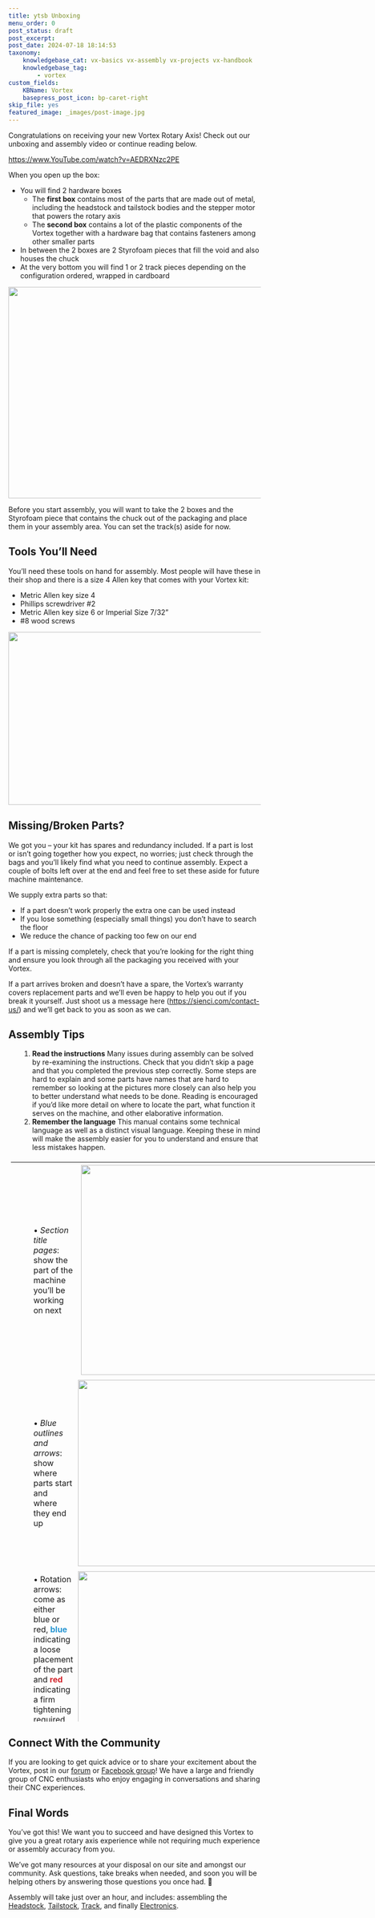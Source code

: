 ```yaml
---
title: ytsb Unboxing
menu_order: 0
post_status: draft
post_excerpt: 
post_date: 2024-07-18 18:14:53
taxonomy:
    knowledgebase_cat: vx-basics vx-assembly vx-projects vx-handbook
    knowledgebase_tag:
        - vortex
custom_fields:
    KBName: Vortex
    basepress_post_icon: bp-caret-right
skip_file: yes
featured_image: _images/post-image.jpg
---
```


Congratulations on receiving your new Vortex Rotary Axis! Check out our unboxing and assembly video or continue reading below.

https://www.YouTube.com/watch?v=AEDRXNzc2PE

When you open up the box:

<ul>
  <li>You will find 2 hardware boxes
<ul>
  <li>The <b>first box</b> contains most of the parts that are made out of metal, including the headstock and tailstock bodies and the stepper motor that powers the rotary axis</li>
  <li>The <b>second box</b> contains a lot of the plastic components of the Vortex together with a hardware bag that contains fasteners among other smaller parts</li>
</ul>
</li>
  <li>In between the 2 boxes are 2 Styrofoam pieces that fill the void and also houses the chuck</li>
  <li>At the very bottom you will find 1 or 2 track pieces depending on the configuration ordered, wrapped in cardboard</li>
</ul>

<img class="aligncenter size-medium wp-image-5389" src="https://resources.sienci.com/wp-content/uploads/2023/08/5.p1_Unboxing-850x422.jpg" alt="" width="850" height="422" />

Before you start assembly, you will want to take the 2 boxes and the Styrofoam piece that contains the chuck out of the packaging and place them in your assembly area. You can set the track(s) aside for now.

## Tools You’ll Need

You’ll need these tools on hand for assembly. Most people will have these in their shop and there is a size 4 Allen key that comes with your Vortex kit:

<ul>
  <li>Metric Allen key size 4</li>
  <li>Phillips screwdriver #2</li>
  <li>Metric Allen key size 6 or Imperial Size 7/32”</li>
  <li>#8 wood screws</li>
</ul>

<img class="aligncenter size-medium wp-image-5666" src="https://resources.sienci.com/wp-content/uploads/2023/08/Tools-850x345.jpg" alt="" width="850" height="345" />

## Missing/Broken Parts?

We got you – your kit has spares and redundancy included. If a part is lost or isn’t going together how you expect, no worries; just check through the bags and you’ll likely find what you need to continue assembly. Expect a couple of bolts left over at the end and feel free to set these aside for future machine maintenance.

We supply extra parts so that:

<ul>
  <li>If a part doesn’t work properly the extra one can be used instead</li>
  <li>If you lose something (especially small things) you don’t have to search the floor</li>
  <li>We reduce the chance of packing too few on our end</li>
</ul>

If a part is missing completely, check that you’re looking for the right thing and ensure you look through all the packaging you received with your Vortex.

If a part arrives broken and doesn’t have a spare, the Vortex’s warranty covers replacement parts and we’ll even be happy to help you out if you break it yourself. Just shoot us a message here (https://sienci.com/contact-us/) and we’ll get back to you as soon as we can.

## Assembly Tips

<ol>
  <li style="list-style-type: none;">
<ol>
  <li><b>Read the instructions</b>
Many issues during assembly can be solved by re-examining the instructions. Check that you didn’t skip a page and that you completed the previous step correctly. Some steps are hard to explain and some parts have names that are hard to remember so looking at the pictures more closely can also help you to better understand what needs to be done. Reading is encouraged if you’d like more detail on where to locate the part, what function it serves on the machine, and other elaborative information.</li>
  <li><b>Remember the language</b>
This manual contains some technical language as well as a distinct visual language. Keeping these in mind will make the assembly easier for you to understand and ensure that less mistakes happen.</li>
</ol>
</li>
</ol>

<table class="unboxing-table2" style="height: 1122px; width: 871px; margin-left: auto; margin-right: auto; text-align: center; border-collapse: collapse; table-layout: fixed; padding: 5px !important; border: none !important;">
<tbody>
<tr>
<td style="text-align: left; padding: 5px 5px 5px 45px; border: none;">• <em>Section title pages</em>: show the part of the machine you’ll be working on next</td>
<td style="text-align: center; padding: 5px; border: none;"><img class="alignright wp-image-5395 size-full" src="https://resources.sienci.com/wp-content/uploads/2023/08/5.p7_Headstock_Header.png" alt="" width="839" height="419" /></td>
</tr>
<tr>
<td style="text-align: left; padding: 5px 5px 5px 45px; border: none;">• <em>Blue outlines and arrows</em>: show where parts start and where they end up</td>
<td style="text-align: center; padding: 5px; border: none;"><img class="alignright wp-image-5392 size-medium" src="https://resources.sienci.com/wp-content/uploads/2023/08/5.p4_bluehighlight-850x372.jpg" alt="" width="850" height="372" /></td>
</tr>
<tr>
<td style="text-align: left; padding: 5px 5px 5px 45px; border: none;">• Rotation arrows: come as either blue or red, <b><span style="color: #2896d2;">blue</span></b> indicating a loose placement of the part and <span style="color: #d2232a;"><b>red</b> </span>indicating a firm tightening required to fasten the part into place</td>
<td style="text-align: center; padding: 5px; border: none;"><img class="alignnone wp-image-3148 size-medium" src="https://resources.sienci.com/wp-content/uploads/2022/03/Unboxing-tips-3-850x372.png" alt="" width="850" height="372" /></td>
</tr>
<tr>
<td style="text-align: left; padding: 5px 5px 5px 45px; border: none;">• Caution triangles: marks something that requires attention</td>
<td style="text-align: center; padding: 5px; border: none;"><img class="alignnone wp-image-3146 size-full" src="https://resources.sienci.com/wp-content/uploads/2022/03/Unboxing-tips-4a.png" alt="" width="758" height="332" /></td>
</tr>
</tbody>
</table>

## Connect With the Community

If you are looking to get quick advice or to share your excitement about the Vortex, post in our <a href="https://forum.sienci.com/">forum</a> or <a href="https://www.facebook.com/siencilabs">Facebook group</a>! We have a large and friendly group of CNC enthusiasts who enjoy engaging in conversations and sharing their CNC experiences.

## Final Words

You’ve got this! We want you to succeed and have designed this Vortex to give you a great rotary axis experience while not requiring much experience or assembly accuracy from you.

We’ve got many resources at your disposal on our site and amongst our community. Ask questions, take breaks when needed, and soon you will be helping others by answering those questions you once had. 🙂

Assembly will take just over an hour, and includes: assembling the <a href="https://resources.sienci.com/view/vx-headstock/">Headstock</a>, <a href="https://resources.sienci.com/view/vx-tailstock/">Tailstock</a>, <a href="https://resources.sienci.com/view/vx-track/">Track</a>, and finally <a href="https://resources.sienci.com/view/vx-electronics/">Electronics</a>.
